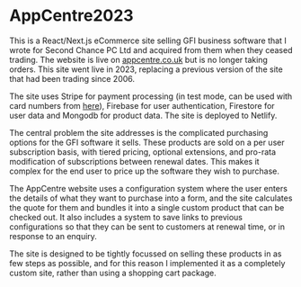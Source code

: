 # AppCentre2023

This is a React/Next.js eCommerce site selling GFI business software that I wrote for Second Chance PC Ltd and acquired from them when they ceased trading. The website is live on [appcentre.co.uk](https://www.appcentre.co.uk) but is no longer taking orders. This site went live in 2023, replacing a previous version of the site that had been trading since 2006.

The site uses Stripe for payment processing (in test mode, can be used with card numbers from [here](https://stripe.com/docs/testing#cards)), Firebase for user authentication, Firestore for user data and Mongodb for product data. The site is deployed to Netlify.

The central problem the site addresses is the complicated purchasing options for the GFI software it sells. These products are sold on a per user subscription basis, with tiered pricing, optional extensions, and pro-rata modification of subscriptions between renewal dates. This makes it complex for the end user to price up the software they wish to purchase.

The AppCentre website uses a configuration system where the user enters the details of what they want to purchase into a form, and the site calculates the quote for them and bundles it into a single custom product that can be checked out. It also includes a system to save links to previous configurations so that they can be sent to customers at renewal time, or in response to an enquiry.

The site is designed to be tightly focussed on selling these products in as few steps as possible, and for this reason I implemented it as a completely custom site, rather than using a shopping cart package.
